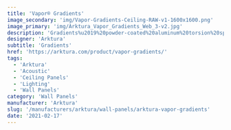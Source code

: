 ```yaml
---
title: 'Vapor® Gradients'
image_secondary: 'img/Vapor-Gradients-Ceiling-RAW-v1-1600x1600.png'
image_primary: 'img/Arktura_Vapor_Gradients_Web_3-v2.jpg'
description: 'Gradients%u2019%20powder-coated%20aluminum%20torsion%20spring%20panels%20take%20the%20standard%20grid%20and%20easily%20transform%20it%20into%20unique%20patterns%20that%20achieve%20incredible%20movement%20across%20any%20space.%20One%20of%20the%20most%20versatile%20designs%20in%20the%20Vapor%AE%20line%2C%20Gradients%20allows%20you%20to%20create%20one-of-a-kind%20layouts%20that%20fade%20in%20and%20out%20as%20desired.%20If%20you%20want%20to%20also%20add%20acoustic%20comfort%2C%20add%20our%20Soft%20Sound%AE%20backer%2C%20or%20if%20you%20want%20the%20design%20backlit%2C%20add%20our%20integrated%20lighting%20option.'
designer: 'Arktura'
subtitle: 'Gradients'
href: 'https://arktura.com/product/vapor-gradients/'
tags:
  - 'Arktura'
  - 'Acoustic'
  - 'Ceiling Panels'
  - 'Lighting'
  - 'Wall Panels'
category: 'Wall Panels'
manufacturer: 'Arktura'
slug: '/manufacturers/arktura/wall-panels/arktura-vapor-gradients'
date: '2021-02-17'
---
```

